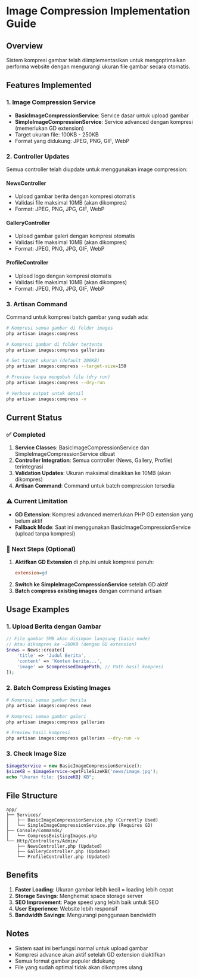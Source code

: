 # Image Compression Implementation Guide

## Overview
Sistem kompresi gambar telah diimplementasikan untuk mengoptimalkan performa website dengan mengurangi ukuran file gambar secara otomatis.

## Features Implemented

### 1. Image Compression Service
- **BasicImageCompressionService**: Service dasar untuk upload gambar
- **SimpleImageCompressionService**: Service advanced dengan kompresi (memerlukan GD extension)
- Target ukuran file: 100KB - 250KB
- Format yang didukung: JPEG, PNG, GIF, WebP

### 2. Controller Updates
Semua controller telah diupdate untuk menggunakan image compression:

#### NewsController
- Upload gambar berita dengan kompresi otomatis
- Validasi file maksimal 10MB (akan dikompres)
- Format: JPEG, PNG, JPG, GIF, WebP

#### GalleryController  
- Upload gambar galeri dengan kompresi otomatis
- Validasi file maksimal 10MB (akan dikompres)
- Format: JPEG, PNG, JPG, GIF, WebP

#### ProfileController
- Upload logo dengan kompresi otomatis
- Validasi file maksimal 10MB (akan dikompres)
- Format: JPEG, PNG, JPG, GIF, WebP

### 3. Artisan Command
Command untuk kompresi batch gambar yang sudah ada:

```bash
# Kompresi semua gambar di folder images
php artisan images:compress

# Kompresi gambar di folder tertentu
php artisan images:compress galleries

# Set target ukuran (default 200KB)
php artisan images:compress --target-size=150

# Preview tanpa mengubah file (dry run)
php artisan images:compress --dry-run

# Verbose output untuk detail
php artisan images:compress -v
```

## Current Status

### ✅ Completed
1. **Service Classes**: BasicImageCompressionService dan SimpleImageCompressionService dibuat
2. **Controller Integration**: Semua controller (News, Gallery, Profile) terintegrasi
3. **Validation Updates**: Ukuran maksimal dinaikkan ke 10MB (akan dikompres)
4. **Artisan Command**: Command untuk batch compression tersedia

### ⚠️ Current Limitation
- **GD Extension**: Kompresi advanced memerlukan PHP GD extension yang belum aktif
- **Fallback Mode**: Saat ini menggunakan BasicImageCompressionService (upload tanpa kompresi)

### 🔄 Next Steps (Optional)
1. **Aktifkan GD Extension** di php.ini untuk kompresi penuh:
   ```ini
   extension=gd
   ```
2. **Switch ke SimpleImageCompressionService** setelah GD aktif
3. **Batch compress existing images** dengan command artisan

## Usage Examples

### 1. Upload Berita dengan Gambar
```php
// File gambar 5MB akan disimpan langsung (basic mode)
// Atau dikompres ke ~200KB (dengan GD extension)
$news = News::create([
    'title' => 'Judul Berita',
    'content' => 'Konten berita...',
    'image' => $compressedImagePath, // Path hasil kompresi
]);
```

### 2. Batch Compress Existing Images
```bash
# Kompresi semua gambar berita
php artisan images:compress news

# Kompresi semua gambar galeri  
php artisan images:compress galleries

# Preview hasil kompresi
php artisan images:compress galleries --dry-run -v
```

### 3. Check Image Size
```php
$imageService = new BasicImageCompressionService();
$sizeKB = $imageService->getFileSizeKB('news/image.jpg');
echo "Ukuran file: {$sizeKB} KB";
```

## File Structure
```
app/
├── Services/
│   ├── BasicImageCompressionService.php (Currently Used)
│   └── SimpleImageCompressionService.php (Requires GD)
├── Console/Commands/
│   └── CompressExistingImages.php
└── Http/Controllers/Admin/
    ├── NewsController.php (Updated)
    ├── GalleryController.php (Updated)
    └── ProfileController.php (Updated)
```

## Benefits
1. **Faster Loading**: Ukuran gambar lebih kecil = loading lebih cepat
2. **Storage Savings**: Menghemat space storage server
3. **SEO Improvement**: Page speed yang lebih baik untuk SEO
4. **User Experience**: Website lebih responsif
5. **Bandwidth Savings**: Mengurangi penggunaan bandwidth

## Notes
- Sistem saat ini berfungsi normal untuk upload gambar
- Kompresi advance akan aktif setelah GD extension diaktifkan
- Semua format gambar populer didukung
- File yang sudah optimal tidak akan dikompres ulang